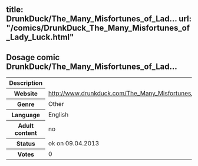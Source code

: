 title: DrunkDuck/The_Many_Misfortunes_of_Lad...
url: "/comics/DrunkDuck_The_Many_Misfortunes_of_Lady_Luck.html"
---
Dosage comic DrunkDuck/The_Many_Misfortunes_of_Lad...
-----------------------------------------

<table class="comicinfo">
<tr>
<th>Description</th><td></td>
</tr>
<tr>
<th>Website</th><td><a href="http://www.drunkduck.com/The_Many_Misfortunes_of_Lady_Luck/">http://www.drunkduck.com/The_Many_Misfortunes_of_Lady_Luck/</a></td>
</tr>
<tr>
<th>Genre</th><td>Other</td>
</tr>
<tr>
<th>Language</th><td>English</td>
</tr>
<tr>
<th>Adult content</th><td>no</td>
</tr>
<tr>
<th>Status</th><td>ok on 09.04.2013</td>
</tr>
<tr>
<th>Votes</th><td>0</div></td>
</tr>
</table>
